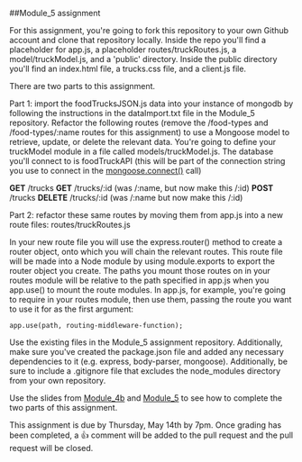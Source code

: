 ##Module_5 assignment	

For this assignment, you're going to fork this repository to your own Github account and clone that repository locally. Inside the repo you'll find a placeholder for app.js, a placeholder routes/truckRoutes.js, a model/truckModel.js, and a 'public' directory. Inside the public directory you'll find an index.html file, a trucks.css file, and a client.js file.

There are two parts to this assignment.

Part 1: import the foodTrucksJSON.js data into your instance of mongodb by following the instructions in the dataImport.txt file in the Module_5 repository. Refactor the following routes (remove the /food-types and /food-types/:name routes for this assignment) to use a Mongoose model to retrieve, update, or delete the relevant data. You're going to define your truckModel module in a file called models/truckModel.js. The database you'll connect to is foodTruckAPI (this will be part of the connection string you use to connect in the [mongoose.connect()](http://slides.com/kinakuta/deck-10?token=mIjyUCbk#/14) call)

__GET__ /trucks
__GET__ /trucks/:id (was /:name, but now make this /:id)
__POST__ /trucks
__DELETE__ /trucks/:id (was /:name but now make this /:id)

Part 2: refactor these same routes  by moving them from app.js into a new route files: routes/truckRoutes.js 

In your new route file you will use the express.router() method to create a router object, onto which you will chain the relevant routes. This route file will be made into a Node module by using module.exports to export the router object you create. The paths you mount those routes on in your routes module will be relative to the path specified in app.js when you app.use() to mount the route modules. In app.js, for example, you're going to require in your routes module, then use them, passing the route you want to use it for as the first argument:

`app.use(path, routing-middleware-function);`

Use the existing files in the Module_5 assignment repository. Additionally, make sure you've created the package.json file and added any necessary dependencies to it (e.g. express, body-parser, mongoose). Additionally, be sure to include a .gitignore file that excludes the node_modules directory from your own repository.

Use the slides from [Module_4b](http://slides.com/kinakuta/deck-9?token=7P79fPdp#/) and [Module_5](http://slides.com/kinakuta/deck-10?token=mIjyUCbk#/) to see how to complete the two parts of this assignment.

This assignment is due by Thursday, May 14th by 7pm. Once grading has been completed, a :+1: comment will be added to the pull request and the pull request will be closed.